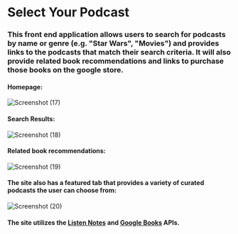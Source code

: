 # Select Your Podcast

### This front end application allows users to search for podcasts by name or genre (e.g. "Star Wars", "Movies") and provides links to the podcasts that match their search criteria. It will also provide related book recommendations and links to purchase those books on the google store. 

#### Homepage:
![Screenshot (17)](https://user-images.githubusercontent.com/49291154/65293430-3d4b5500-db29-11e9-9d5e-7154e8ccca2c.png)


#### Search Results:
![Screenshot (18)](https://user-images.githubusercontent.com/49291154/65293462-518f5200-db29-11e9-86bf-6edef7fd5ad3.png)

#### Related book recommendations:

![Screenshot (19)](https://user-images.githubusercontent.com/49291154/65294293-31ad5d80-db2c-11e9-8198-147d78c8b4c6.png)

#### The site also has a featured tab that provides a variety of curated podcasts the user can choose from:    

![Screenshot (20)](https://user-images.githubusercontent.com/49291154/65293946-f199ab00-db2a-11e9-923e-138447cf3c2b.png)

#### The site utilizes the [Listen Notes](https://rapidapi.com/listennotes/api/listennotes) and [Google Books](https://www.programmableweb.com/api/google-books) APIs.



